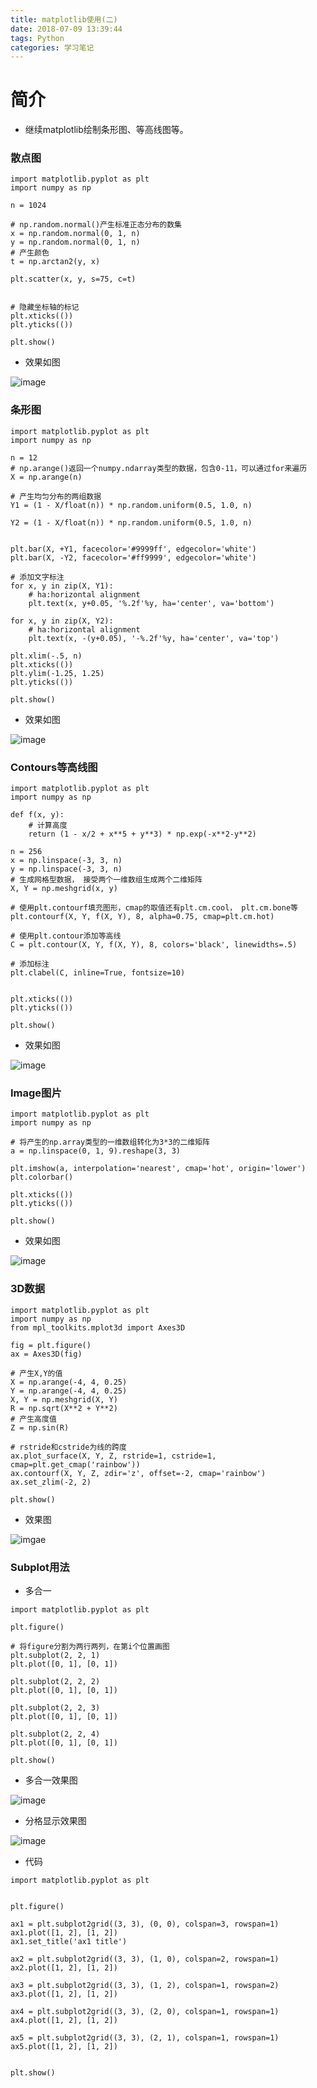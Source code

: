 ```yaml
---
title: matplotlib使用(二)
date: 2018-07-09 13:39:44
tags: Python
categories: 学习笔记
---
```

# 简介

- 继续matplotlib绘制条形图、等高线图等。<!--more-->

### 散点图

```
import matplotlib.pyplot as plt
import numpy as np

n = 1024

# np.random.normal()产生标准正态分布的数集
x = np.random.normal(0, 1, n)
y = np.random.normal(0, 1, n)
# 产生颜色
t = np.arctan2(y, x)

plt.scatter(x, y, s=75, c=t)


# 隐藏坐标轴的标记
plt.xticks(())
plt.yticks(())

plt.show()
```

- 效果如图

![image](https://note.youdao.com/yws/api/personal/file/D9638C213BFE4F29B0206B1CF5EA9A49?method=download&shareKey=e3f13e7989e102dfc02793080e7696d1)

### 条形图

```
import matplotlib.pyplot as plt
import numpy as np

n = 12
# np.arange()返回一个numpy.ndarray类型的数据，包含0-11，可以通过for来遍历
X = np.arange(n)

# 产生均匀分布的两组数据
Y1 = (1 - X/float(n)) * np.random.uniform(0.5, 1.0, n)

Y2 = (1 - X/float(n)) * np.random.uniform(0.5, 1.0, n)


plt.bar(X, +Y1, facecolor='#9999ff', edgecolor='white')
plt.bar(X, -Y2, facecolor='#ff9999', edgecolor='white')

# 添加文字标注
for x, y in zip(X, Y1):
	# ha:horizontal alignment
	plt.text(x, y+0.05, '%.2f'%y, ha='center', va='bottom')

for x, y in zip(X, Y2):
	# ha:horizontal alignment
	plt.text(x, -(y+0.05), '-%.2f'%y, ha='center', va='top')

plt.xlim(-.5, n)
plt.xticks(())
plt.ylim(-1.25, 1.25)
plt.yticks(())

plt.show()
```

- 效果如图

![image](https://note.youdao.com/yws/api/personal/file/73A95079FD5C4297A4051693ABE59DE9?method=download&shareKey=a5c3c8ea96835cac928fa1b86de5ae30)

### Contours等高线图

```
import matplotlib.pyplot as plt
import numpy as np

def f(x, y):
	# 计算高度
	return (1 - x/2 + x**5 + y**3) * np.exp(-x**2-y**2)

n = 256
x = np.linspace(-3, 3, n)
y = np.linspace(-3, 3, n)
# 生成网格型数据， 接受两个一维数组生成两个二维矩阵
X, Y = np.meshgrid(x, y)

# 使用plt.contourf填充图形，cmap的取值还有plt.cm.cool， plt.cm.bone等
plt.contourf(X, Y, f(X, Y), 8, alpha=0.75, cmap=plt.cm.hot)

# 使用plt.contour添加等高线
C = plt.contour(X, Y, f(X, Y), 8, colors='black', linewidths=.5)

# 添加标注
plt.clabel(C, inline=True, fontsize=10)


plt.xticks(())
plt.yticks(())

plt.show()
```

- 效果如图

![image](https://note.youdao.com/yws/api/personal/file/11F8B2688A6D459FBDDA9326F4E3F1C7?method=download&shareKey=71ce60c4b01601868d4c3c1712a1cd60)

### Image图片

```
import matplotlib.pyplot as plt
import numpy as np

# 将产生的np.array类型的一维数组转化为3*3的二维矩阵
a = np.linspace(0, 1, 9).reshape(3, 3)

plt.imshow(a, interpolation='nearest', cmap='hot', origin='lower')
plt.colorbar()

plt.xticks(())
plt.yticks(())

plt.show()
```

- 效果如图

![image](https://note.youdao.com/yws/api/personal/file/8A05B28820D94D3886CCE7A9E726ECE7?method=download&shareKey=01c19b6c330c5579a72a35ec72d781a8)

### 3D数据

```
import matplotlib.pyplot as plt
import numpy as np
from mpl_toolkits.mplot3d import Axes3D

fig = plt.figure()
ax = Axes3D(fig)

# 产生X,Y的值
X = np.arange(-4, 4, 0.25)
Y = np.arange(-4, 4, 0.25)
X, Y = np.meshgrid(X, Y)
R = np.sqrt(X**2 + Y**2)
# 产生高度值
Z = np.sin(R)

# rstride和cstride为线的跨度
ax.plot_surface(X, Y, Z, rstride=1, cstride=1, cmap=plt.get_cmap('rainbow'))
ax.contourf(X, Y, Z, zdir='z', offset=-2, cmap='rainbow')
ax.set_zlim(-2, 2)

plt.show()
```

- 效果图

![imgae](https://note.youdao.com/yws/api/personal/file/A83B584945DB41AFB8B70F59756330A9?method=download&shareKey=4739b7a126164be61ea6988028989067)

### Subplot用法

- 多合一

```
import matplotlib.pyplot as plt

plt.figure()

# 将figure分割为两行两列，在第i个位置画图
plt.subplot(2, 2, 1)
plt.plot([0, 1], [0, 1])

plt.subplot(2, 2, 2)
plt.plot([0, 1], [0, 1])

plt.subplot(2, 2, 3)
plt.plot([0, 1], [0, 1])

plt.subplot(2, 2, 4)
plt.plot([0, 1], [0, 1])

plt.show()
```

- 多合一效果图

![image](https://note.youdao.com/yws/api/personal/file/0CDC0CF79E834FE597C44DD5594BF2FA?method=download&shareKey=14205a06f591aa23eff24bc2ed01629c)

- 分格显示效果图

![image](https://note.youdao.com/yws/api/personal/file/9B633A82BCB847DF9DD2EAA889B477DB?method=download&shareKey=4d85a2f66cc2ff797613eb1e5f5ab8e9)

- 代码

```
import matplotlib.pyplot as plt


plt.figure()

ax1 = plt.subplot2grid((3, 3), (0, 0), colspan=3, rowspan=1)
ax1.plot([1, 2], [1, 2])
ax1.set_title('ax1 title')

ax2 = plt.subplot2grid((3, 3), (1, 0), colspan=2, rowspan=1)
ax2.plot([1, 2], [1, 2])

ax3 = plt.subplot2grid((3, 3), (1, 2), colspan=1, rowspan=2)
ax3.plot([1, 2], [1, 2])

ax4 = plt.subplot2grid((3, 3), (2, 0), colspan=1, rowspan=1)
ax4.plot([1, 2], [1, 2])

ax5 = plt.subplot2grid((3, 3), (2, 1), colspan=1, rowspan=1)
ax5.plot([1, 2], [1, 2])


plt.show()
```




